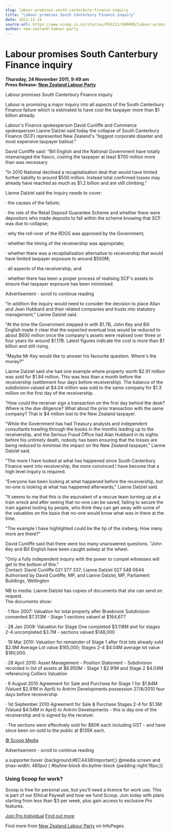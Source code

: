 ```yaml
---
slug: labour-promises-south-canterbury-finance-inquiry
title: "Labour promises South Canterbury Finance inquiry"
date: 2011-11-24
source-url: https://www.scoop.co.nz/stories/PA1111/S00480/labour-promises-south-canterbury-finance-inquiry.htm
author: new-zealand-labour-party
---
```

Labour promises South Canterbury Finance inquiry
================================================

**Thursday, 24 November 2011, 9:49 am**  
**Press Release: [New Zealand Labour Party](https://info.scoop.co.nz/New_Zealand_Labour_Party)**

Labour promises South Canterbury Finance inquiry  

Labour is promising a major inquiry into all aspects of the South Canterbury Finance failure which is estimated to have cost the taxpayer more than $1 billion already.

Labour's Finance spokesperson David Cunliffe and Commerce spokesperson Lianne Dalziel said today the collapse of South Canterbury Finance (SCF) represented New Zealand's \"biggest corporate disaster and most expensive taxpayer bailout."

David Cunliffe said: "Bill English and the National Government have totally mismanaged the fiasco, costing the taxpayer at least $700 million more than was necessary.

"In 2010 National declined a recapitalisation deal that would have limited further liability to around $500 million. Instead total confirmed losses may already have reached as much as $1.2 billion and are still climbing."

Lianne Dalziel said the inquiry needs to cover:

· the causes of the failure;

· the role of the Retail Deposit Guarantee Scheme and whether there were depositors who made deposits to fall within the scheme knowing that SCF was due to collapse;

· why the roll-over of the RDGS was approved by the Government;

· whether the timing of the receivership was appropriate;

· whether there was a recapitalisation alternative to receivership that would have limited taxpayer exposure to around $500M;

· all aspects of the receivership; and

· whether there has been a proper process of realising SCF's assets to ensure that taxpayer exposure has been minimised.

Advertisement - scroll to continue reading





"In addition the inquiry would need to consider the decision to place Allan and Jean Hubbard and their related companies and trusts into statutory management," Lianne Dalziel said.

"At the time the Government stepped in with $1.7B, John Key and Bill English made it clear that the expected eventual loss would be reduced to about $600 million once the company's assets were realised over three or four years for around $1.17B. Latest figures indicate the cost is more than $1 billion and still rising.

"Maybe Mr Key would like to answer his favourite question. Where's the money?"

Lianne Dalziel said she had one example where property worth $2.91 million was sold for $1.84 million. This was less than a month before the receivership (settlement four days before receivership). The balance of the subdivision valued at $4.04 million was sold to the same company for $1.3 million on the first day of the receivership.

"How could the receiver sign a transaction on the first day behind the desk? Where is the due diligence? What about the prior transaction with the same company? That is $4 million lost to the New Zealand taxpayer.

"While the Government has had Treasury analysts and independent consultants trawling through the books in the months leading up to the receivership, and the Serious Fraud Office had Alan Hubbard in its sights before his untimely death, nobody has been ensuring that the losses are being reduced to minimise the impact on the New Zealand taxpayer," Lianne Dalziel said.

"The more I have looked at what has happened since South Canterbury Finance went into receivership, the more convinced I have become that a high level inquiry is required.

"Everyone has been looking at what happened before the receivership, but no-one is looking at what has happened afterwards," Lianne Dalziel said.

"It seems to me that this is the equivalent of a rescue team turning up at a train wreck and after seeing that no-one can be saved, failing to secure the train against looting by people, who think they can get away with some of the valuables on the basis that no-one would know what was in there at the time.

"The example I have highlighted could be the tip of the iceberg. How many more are there?"

David Cunliffe said that there were too many unanswered questions. "John Key and Bill English have been caught asleep at the wheel.

"Only a fully independent inquiry with the power to compel witnesses will get to the bottom of this."  
Contact: David Cunliffe 021 377 337; Lianne Dalziel 027 548 0644  
Authorised by David Cunliffe, MP, and Lianne Dalziel, MP, Parliament Buildings, Wellington

NB to media: Lianne Dalziel has copies of documents that she can send on request.  
The documents show:

· 1 Nov 2007: Valuation for total property after Braebrook Subdivision consented $7.313M - Stage 1 sections valued at $164,677

· 28 Jan 2009: Valuation for Stage One completed $3.118M and for stages 2-4 uncompleted $3.7M - sections valued $148,000

· 19 Mar 2010: Valuation for remainder of Stage 1 after first lots already sold $2.9M Average Lot value $165,000; Stages 2-4 $4.04M average lot value $160,000.

· 28 April 2010: Asset Management - Position Statement - Subdivision recorded in list of assets at $6.950M - Stage 1 $2.91M and Stage 2 $4.04M referencing Colliers Valuation

· 6 August 2010 Agreement for Sale and Purchase for Stage 1 for $1.84M (Valued $2.91M in April) to Antrim Developments possession 27/8/2010 four days before receivership

· 1st September 2010 Agreement for Sale & Purchase Stages 2-4 for $1.3M (Valued $4.04M in April) to Antrim Developments - this is day one of the receivership and is signed by the receiver.

· The sections were effectively sold for $80K each including GST - and have since been on-sold to the public at $135K each.

  

[© Scoop Media](http://www.scoop.co.nz/about/terms.html)  

Advertisement - scroll to continue reading



a.supporter:hover {background:#EC4438!important;} @media screen and (max-width: 480px) { #byline-block div.byline-block {padding-right:16px;}}

### Using Scoop for work?

Scoop is free for personal use, but you’ll need a licence for work use. This is part of our Ethical Paywall and how we fund Scoop. Join today with plans starting from less than $3 per week, plus gain access to exclusive _Pro_ features.  
  
[Join Pro Individual](https://pro.scoop.co.nz/Individual/?from=ProIn24) [Find out more](https://pro.scoop.co.nz/using-scoop-for-work/?from=ProIn24)

Find more from [New Zealand Labour Party](https://info.scoop.co.nz/New_Zealand_Labour_Party) on InfoPages.